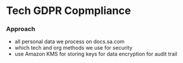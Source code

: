 # Tech GDPR Copmpliance

### Approach

* all personal data we process on docs.sa.com
* which tech and org methods we use for security
* use Amazon KMS for storing keys for data encryption for audit trail

